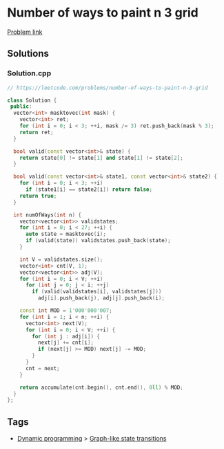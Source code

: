 # Number of ways to paint n 3 grid

[Problem link](https://leetcode.com/problems/number-of-ways-to-paint-n-3-grid)

## Solutions


### Solution.cpp
```cpp
// https://leetcode.com/problems/number-of-ways-to-paint-n-3-grid

class Solution {
 public:
  vector<int> masktovec(int mask) {
    vector<int> ret;
    for (int i = 0; i < 3; ++i, mask /= 3) ret.push_back(mask % 3);
    return ret;
  }

  bool valid(const vector<int>& state) {
    return state[0] != state[1] and state[1] != state[2];
  }

  bool valid(const vector<int>& state1, const vector<int>& state2) {
    for (int i = 0; i < 3; ++i)
      if (state1[i] == state2[i]) return false;
    return true;
  }

  int numOfWays(int n) {
    vector<vector<int>> validstates;
    for (int i = 0; i < 27; ++i) {
      auto state = masktovec(i);
      if (valid(state)) validstates.push_back(state);
    }

    int V = validstates.size();
    vector<int> cnt(V, 1);
    vector<vector<int>> adj(V);
    for (int i = 0; i < V; ++i)
      for (int j = 0; j < i; ++j)
        if (valid(validstates[i], validstates[j]))
          adj[i].push_back(j), adj[j].push_back(i);

    const int MOD = 1'000'000'007;
    for (int i = 1; i < n; ++i) {
      vector<int> next(V);
      for (int i = 0; i < V; ++i) {
        for (int j : adj[i]) {
          next[j] += cnt[i];
          if (next[j] >= MOD) next[j] -= MOD;
        }
      }
      cnt = next;
    }

    return accumulate(cnt.begin(), cnt.end(), 0ll) % MOD;
  }
};
```
## Tags

* [Dynamic programming](/README.md#Dynamic_programming) > [Graph-like state transitions](/README.md#Dynamic_programming-Graph_like_state_transitions)
